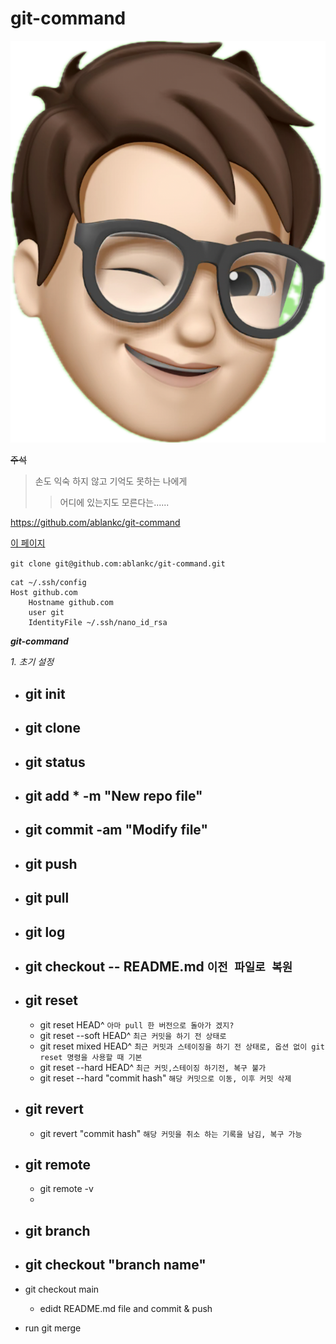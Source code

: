 # git-command

![Me](./Images/LineStick.png)

~~주석~~
> 손도 익숙 하지 않고 기억도 못하는 나에게
>> 어디에 있는지도 모른다는......

<https://github.com/ablankc/git-command>

[이 페이지](https://github.com/ablankc/git-command, "마크다운 문법도")


` git clone git@github.com:ablankc/git-command.git `

```
cat ~/.ssh/config
Host github.com
	Hostname github.com
	user git
	IdentityFile ~/.ssh/nano_id_rsa
```

___git-command___

_1. 초기  설정_
- git init
  - 
- git clone
  - 
- git status
  -
- git add * -m "New repo file"
  -   
- git commit -am "Modify file"
  -   
- git push
  -
- git pull
  -  
- git log 
  -  
- git checkout -- README.md `이전 파일로 복원`
  -  
- git reset
  - 
  - git reset HEAD^ `아마 pull 한 버전으로 돌아가 겠지?`
  - git reset --soft HEAD^ `최근 커밋을 하기 전 상태로`
  - git reset mixed HEAD^ `최근 커밋과 스테이징을 하기 전 상태로, 옵션 없이 git reset 명령을 사용할 때 기본 `
  - git reset --hard HEAD^ `최근 커밋,스테이징 하기전, 복구 불가`
  - git reset --hard "commit hash" `해당 커밋으로 이동, 이후 커밋 삭제`
- git revert
  - 
  - git revert "commit hash" `해당 커밋을 취소 하는 기록을 남김, 복구 가능 `
- git remote
  - 
  - git remote -v
  - 
- git branch
  - 
- git checkout "branch name"
  - 

- git checkout main
  - edidt README.md file and commit & push
- run git merge 